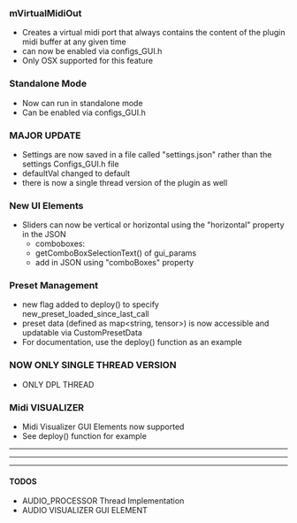 ### mVirtualMidiOut

- Creates a virtual midi port that always contains the content of the plugin midi buffer at any given time
- can now be enabled via configs_GUI.h
- Only OSX supported for this feature

### Standalone Mode

- Now can run in standalone mode
- Can be enabled via configs_GUI.h

### MAJOR UPDATE

- Settings are now saved in a file called "settings.json" rather than the settings Configs_GUI.h file
- defaultVal changed to default
- there is now a single thread version of the plugin as well

### New UI Elements 

- Sliders can now be vertical or horizontal using the "horizontal" property in the JSON
  - comboboxes:
  - getComboBoxSelectionText() of gui_params
  - add in JSON using "comboBoxes" property

### Preset Management
 - new flag added to deploy() to specify new_preset_loaded_since_last_call
 - preset data (defined as map<string, tensor>) is now accessible and updatable via CustomPresetData
 - For documentation, use the deploy() function as an example

### NOW ONLY SINGLE THREAD VERSION

- ONLY DPL THREAD

### Midi VISUALIZER
- Midi Visualizer GUI Elements now supported
- See deploy() function for example


-----

-----

_______


#### TODOS

- AUDIO_PROCESSOR Thread Implementation
- AUDIO VISUALIZER GUI ELEMENT
